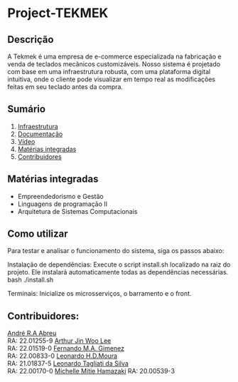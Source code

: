 # Project-TEKMEK

## Descrição
A Tekmek é uma empresa de e-commerce especializada na fabricação e venda de teclados mecânicos customizáveis.
Nosso sistema é projetado com base em uma infraestrutura robusta, com uma plataforma digital intuitiva, onde o cliente pode visualizar em tempo real as modificações feitas em seu teclado antes da compra.


## Sumário
1. [Infraestrutura](#infraestrutura)
2. [Documentação](#documentação)
3. [Vídeo](#vídeo)
4. [Matérias integradas](#matérias-integradas)
5. [Contribuidores](#contribuidores)


## Matérias integradas
- Empreendedorismo e Gestão
- Linguagens de programação II
- Arquitetura de Sistemas Computacionais

## Como utilizar
Para testar e analisar o funcionamento do sistema, siga os passos abaixo:

Instalação de dependências:
Execute o script install.sh localizado na raiz do projeto. Ele instalará automaticamente todas as dependências necessárias.
  bash ./install.sh
  
Terminais:
Inicialize os microsserviços, o barramento e o front. 

## Contribuidores:
[André R.A Abreu](https://github.com/andre-rabreu)<br>               RA: 22.01255-9
[Arthur Jin Woo Lee](https://github.com/Tutzjwlee)<br>               RA: 22.01519-0
[Fernando M.A. Gimenez]( https://github.com/M3ngal)<br>              RA: 22.00833-0
[Leonardo H.D.Moura](https://github.com/LeonardoHDMoura )<br>        RA: 21.01837-5
[Leonardo Tagliati da Silva](https://github.com/leotagliati)<br>     RA: 22.00170-0
[Michelle Mitie Hamazaki](https://github.com/Michelle-Hmzk)          RA: 20.00539-3
